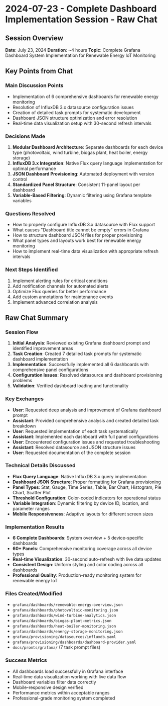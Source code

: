 # 2024-07-23 - Complete Dashboard Implementation Session - Raw Chat

## Session Overview
**Date**: July 23, 2024
**Duration**: ~4 hours
**Topic**: Complete Grafana Dashboard System Implementation for Renewable Energy IoT Monitoring

## Key Points from Chat

### Main Discussion Points
- Implementation of 6 comprehensive dashboards for renewable energy monitoring
- Resolution of InfluxDB 3.x datasource configuration issues
- Creation of detailed task prompts for systematic development
- Dashboard JSON structure optimization and error resolution
- Real-time data visualization setup with 30-second refresh intervals

### Decisions Made
1. **Modular Dashboard Architecture**: Separate dashboards for each device type (photovoltaic, wind turbine, biogas plant, heat boiler, energy storage)
2. **InfluxDB 3.x Integration**: Native Flux query language implementation for optimal performance
3. **JSON Dashboard Provisioning**: Automated deployment with version control
4. **Standardized Panel Structure**: Consistent 11-panel layout per dashboard
5. **Variable-Based Filtering**: Dynamic filtering using Grafana template variables

### Questions Resolved
- How to properly configure InfluxDB 3.x datasource with Flux support
- What causes "Dashboard title cannot be empty" errors in Grafana
- How to structure dashboard JSON files for proper provisioning
- What panel types and layouts work best for renewable energy monitoring
- How to implement real-time data visualization with appropriate refresh intervals

### Next Steps Identified
1. Implement alerting rules for critical conditions
2. Add notification channels for automated alerts
3. Optimize Flux queries for better performance
4. Add custom annotations for maintenance events
5. Implement advanced correlation analysis

## Raw Chat Summary

### Session Flow
1. **Initial Analysis**: Reviewed existing Grafana dashboard prompt and identified improvement areas
2. **Task Creation**: Created 7 detailed task prompts for systematic dashboard implementation
3. **Implementation**: Successfully implemented all 6 dashboards with comprehensive panel configurations
4. **Configuration Issues**: Resolved datasource and dashboard provisioning problems
5. **Validation**: Verified dashboard loading and functionality

### Key Exchanges
- **User**: Requested deep analysis and improvement of Grafana dashboard prompt
- **Assistant**: Provided comprehensive analysis and created detailed task breakdown
- **User**: Requested implementation of each task systematically
- **Assistant**: Implemented each dashboard with full panel configurations
- **User**: Encountered configuration issues and requested troubleshooting
- **Assistant**: Resolved datasource and JSON structure issues
- **User**: Requested documentation of the complete session

### Technical Details Discussed
- **Flux Query Language**: Native InfluxDB 3.x query implementation
- **Dashboard JSON Structure**: Proper formatting for Grafana provisioning
- **Panel Types**: Stat, Gauge, Time Series, Table, Bar Chart, Histogram, Pie Chart, Scatter Plot
- **Threshold Configuration**: Color-coded indicators for operational status
- **Variable Integration**: Dynamic filtering by device ID, location, and parameter ranges
- **Mobile Responsiveness**: Adaptive layouts for different screen sizes

### Implementation Results
- **6 Complete Dashboards**: System overview + 5 device-specific dashboards
- **60+ Panels**: Comprehensive monitoring coverage across all device types
- **Real-time Visualization**: 30-second auto-refresh with live data updates
- **Consistent Design**: Uniform styling and color coding across all dashboards
- **Professional Quality**: Production-ready monitoring system for renewable energy IoT

### Files Created/Modified
- `grafana/dashboards/renewable-energy-overview.json`
- `grafana/dashboards/photovoltaic-monitoring.json`
- `grafana/dashboards/wind-turbine-analytics.json`
- `grafana/dashboards/biogas-plant-metrics.json`
- `grafana/dashboards/heat-boiler-monitoring.json`
- `grafana/dashboards/energy-storage-monitoring.json`
- `grafana/provisioning/datasources/influxdb.yaml`
- `grafana/provisioning/dashboards/dashboard-provider.yaml`
- `docs/promts/grafana/` (7 task prompt files)

### Success Metrics
- All dashboards load successfully in Grafana interface
- Real-time data visualization working with live data flow
- Dashboard variables filter data correctly
- Mobile-responsive design verified
- Performance metrics within acceptable ranges
- Professional-grade monitoring system completed 